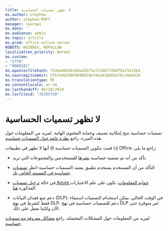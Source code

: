```yaml
---
title: لا تظهر تسميات الحساسية
ms.author: stephow
author: stephow-MSFT
manager: laurawi
ms.date: ''
ms.audience: admin
ms.topic: article
ms.prod: office-online-server
ROBOTS: NOINDEX, NOFOLLOW
localization_priority: Normal
ms.custom:
- "1778"
- "9000181"
ms.openlocfilehash: 7336a6603b160a43b71e722487728df9af3e15b4
ms.sourcegitcommit: 5fb7a4b28859690020efdea630d03e70cc0e6334
ms.translationtype: MT
ms.contentlocale: ar-SA
ms.lasthandoff: 06/28/2019
ms.locfileid: "35355720"
---
```

# <a name="sensitivity-labels-not-appearing"></a>لا تظهر تسميات الحساسية

تسميات حساسية تتيح إمكانية تصنيف وحماية المحتوى الهامة. لمزيد من المعلومات حول هذه الميزة، راجع [نظرة عامة حول التسميات حساسية](https://docs.microsoft.com/office365/securitycompliance/sensitivity-labels).

إذا قمت بتكوين التسميات حساسية إلا أنها لا تظهر في تطبيقات Office، راجع ما يلي:

- تأكد من أنه تم تسمية حساسية [نشرها](https://docs.microsoft.com/Office365/SecurityCompliance/sensitivity-labels#what-label-policies-can-do) للمستخدمين والمجموعات التي تريد.

- التأكد من أن المستخدم يستخدم تطبيق يعتمد التسميات حساسية-انظر [تسميات حساسية في المستند الخاص بك](https://support.office.com/article/apply-sensitivity-labels-to-your-documents-and-email-within-office-2f96e7cd-d5a4-403b-8bd7-4cc636bae0f9?ad=US&ui=en-US&rs=en-US#bkmk_whereavailable).

- في حالة [ترحيل تسميات Azure حماية المعلومات](https://docs.microsoft.com/azure/information-protection/configure-policy-migrate-labels)، تكون على علم الاعتبارات المذكورة [هنا](https://docs.microsoft.com/azure/information-protection/configure-policy-migrate-labels#considerations-for-unified-labels).

- دعم منع فقدان البيانات (DLP): في الوقت الحالي، يمكن استخدام التسميات استبقاء فقط كشرط في نهج DLP.  دعم للتسميات حساسية في نهج DLP غير متوفرة حتى الآن ولكننا نعمل على ذلك.

لمزيد من المعلومات حول المشكلات المحتملة، راجع [مشاكل معروفة مع تسميات حساسية](https://support.office.com/article/known-issues-with-sensitivity-labels-in-office-b169d687-2bbd-4e21-a440-7da1b2743edc?ui=en-US&rs=en-US&ad=US).